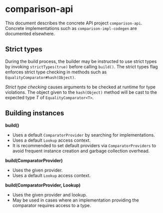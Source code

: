# comparison-api

This document describes the concrete API project `comparison-api`. Concrete implementations such as
`comparison-impl-codegen` are documented elsewhere.

## Strict types

During the build process, the builder may be instructed to use strict types by invoking
`strictTypes(true)` before calling `build()`. The strict types flag enforces strict type checking
in methods such as `EqualityComparator#hash(Object)`.

*Strict type checking* causes arguments to be checked at runtime for type violations. The object
given to the `hash(Object)` method will be cast to the expected type *T* of
`EqualityComparator<T>`.

## Building instances

**build()**

* Uses a default `ComparatorProvider` by searching for implementations.
* Uses a default `Lookup` access context.
* It is recommended to set default providers via `ComparatorProviders` to avoid frequent instance
creation and garbage collection overhead.

**build(ComparatorProvider)**

* Uses the given provider. 
* Uses a default `Lookup` access context.

**build(ComparatorProvider, Lookup)**

* Uses the given provider and lookup.
* May be used in cases where an implementation providing the comparator requires access to a type.
